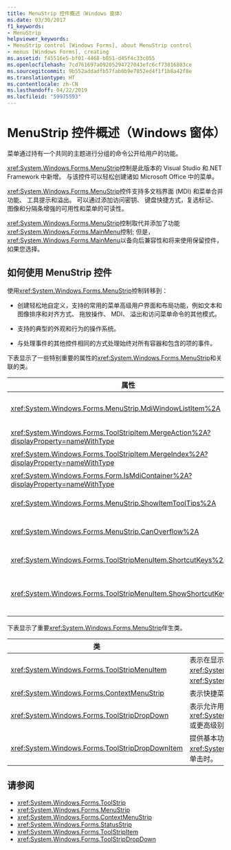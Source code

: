 ```yaml
---
title: MenuStrip 控件概述（Windows 窗体）
ms.date: 03/30/2017
f1_keywords:
- MenuStrip
helpviewer_keywords:
- MenuStrip control [Windows Forms], about MenuStrip control
- menus [Windows Forms], creating
ms.assetid: f45516e5-bf01-4468-b851-d45f4c33c055
ms.openlocfilehash: 7cd761697a09205294727043efc6cf73816803ce
ms.sourcegitcommit: 9b552addadfb57fab0b9e7852ed4f1f1b8a42f8e
ms.translationtype: HT
ms.contentlocale: zh-CN
ms.lasthandoff: 04/22/2019
ms.locfileid: "59975593"
---
```

# <a name="menustrip-control-overview-windows-forms"></a>MenuStrip 控件概述（Windows 窗体）
菜单通过持有一个共同的主题进行分组的命令公开给用户的功能。  
  
 <xref:System.Windows.Forms.MenuStrip>控制是此版本的 Visual Studio 和.NET Framework 中新增。 与该控件可以轻松创建诸如 Microsoft Office 中的菜单。  
  
 <xref:System.Windows.Forms.MenuStrip>控件支持多文档界面 (MDI) 和菜单合并功能、 工具提示和溢出。 可以通过添加访问密钥、 键盘快捷方式，复选标记、 图像和分隔条增强的可用性和菜单的可读性。  
  
 <xref:System.Windows.Forms.MenuStrip>控制取代并添加了功能<xref:System.Windows.Forms.MainMenu>控制; 但是，<xref:System.Windows.Forms.MainMenu>以备向后兼容性和将来使用保留控件，如果您选择。  
  
## <a name="ways-to-use-the-menustrip-control"></a>如何使用 MenuStrip 控件  
 使用<xref:System.Windows.Forms.MenuStrip>控制转移到：  
  
-   创建轻松地自定义，支持的常用的菜单高级用户界面和布局功能，例如文本和图像排序和对齐方式、 拖放操作、 MDI、 溢出和访问菜单命令的其他模式。  
  
-   支持的典型的外观和行为的操作系统。  
  
-   与处理事件的其他控件相同的方式处理始终对所有容器和包含的项的事件。  
  
 下表显示了一些特别重要的属性的<xref:System.Windows.Forms.MenuStrip>和关联的类。  
  
|属性|描述|  
|--------------|-----------------|  
|<xref:System.Windows.Forms.MenuStrip.MdiWindowListItem%2A>|获取或设置<xref:System.Windows.Forms.ToolStripMenuItem>，用来显示 MDI 子窗体的列表。|  
|<xref:System.Windows.Forms.ToolStripItem.MergeAction%2A?displayProperty=nameWithType>|获取或设置如何与 MDI 应用程序中的父菜单合并子菜单。|  
|<xref:System.Windows.Forms.ToolStripItem.MergeIndex%2A?displayProperty=nameWithType>|获取或设置在 MDI 应用程序中合并菜单中项的位置。|  
|<xref:System.Windows.Forms.Form.IsMdiContainer%2A?displayProperty=nameWithType>|获取或设置一个值，该值指示是否在窗体 MDI 子窗体的容器。|  
|<xref:System.Windows.Forms.MenuStrip.ShowItemToolTips%2A>|获取或设置一个值，该值指示是否显示工具提示<xref:System.Windows.Forms.MenuStrip>。|  
|<xref:System.Windows.Forms.MenuStrip.CanOverflow%2A>|获取或设置一个值，该值指示 <xref:System.Windows.Forms.MenuStrip> 是否支持溢出功能。|  
|<xref:System.Windows.Forms.ToolStripMenuItem.ShortcutKeys%2A>|获取或设置与关联的键盘快捷方式<xref:System.Windows.Forms.ToolStripMenuItem>。|  
|<xref:System.Windows.Forms.ToolStripMenuItem.ShowShortcutKeys%2A>|获取或设置与之关联的值，该值指示是否的快捷键<xref:System.Windows.Forms.ToolStripMenuItem>旁边显示<xref:System.Windows.Forms.ToolStripMenuItem>。|  
  
 下表显示了重要<xref:System.Windows.Forms.MenuStrip>伴生类。  
  
|类|描述|  
|-----------|-----------------|  
|<xref:System.Windows.Forms.ToolStripMenuItem>|表示在显示的可选选项<xref:System.Windows.Forms.MenuStrip>或<xref:System.Windows.Forms.ContextMenuStrip>。|  
|<xref:System.Windows.Forms.ContextMenuStrip>|表示快捷菜单。|  
|<xref:System.Windows.Forms.ToolStripDropDown>|表示允许用户从用户单击时显示的列表中选择单个项的控件<xref:System.Windows.Forms.ToolStripDropDownButton>或更高级别的菜单项。|  
|<xref:System.Windows.Forms.ToolStripDropDownItem>|提供基本功能，用于控件派生自<xref:System.Windows.Forms.ToolStripItem>显示下拉项在单击时。|  
  
## <a name="see-also"></a>请参阅

- <xref:System.Windows.Forms.ToolStrip>
- <xref:System.Windows.Forms.MenuStrip>
- <xref:System.Windows.Forms.ContextMenuStrip>
- <xref:System.Windows.Forms.StatusStrip>
- <xref:System.Windows.Forms.ToolStripItem>
- <xref:System.Windows.Forms.ToolStripDropDown>
